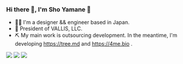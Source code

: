 ### Hi there 👋, I'm Sho Yamane 👻

- 🧑‍💻 I'm a designer && engineer based in Japan.
- 🏢 President of VALLIS, LLC.
- ⛏ My main work is outsourcing development. In the meantime, I'm developing https://tree.md and https://4me.bio .

![](https://github-profile-summary-cards.vercel.app/api/cards/profile-details?username=sho-yamane&theme=github_dark)
![](https://github-profile-summary-cards.vercel.app/api/cards/stats?username=sho-yamane&theme=github_dark)
![](https://github-profile-summary-cards.vercel.app/api/cards/most-commit-language?username=sho-yamane&theme=github_dark)
